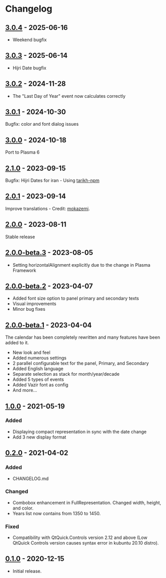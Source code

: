# Changelog

## [3.0.4] - 2025-06-16
- Weekend bugfix

## [3.0.3] - 2025-06-14
- Hijri Date bugfix

## [3.0.2] - 2024-11-28
- The "Last Day of Year" event now calculates correctly

## [3.0.1] - 2024-10-30
Bugfix: color and font dialog issues

## [3.0.0] - 2024-10-18
Port to Plasma 6

## [2.1.0] - 2023-09-15
Bugfix: Hijri Dates for iran - Using [tarikh-npm](https://github.com/SCR-IR/tarikh-npm)

## [2.0.1] - 2023-09-14
Improve translations - Credit: [mokazemi](https://github.com/mokazemi).

## [2.0.0] - 2023-08-11
Stable release

## [2.0.0-beta.3] - 2023-08-05
- Setting horizontalAlignment explicitly due to the change in Plasma Framework

## [2.0.0-beta.2] - 2023-04-07
- Added font size option to panel primary and secondary texts
- Visual improvements
- Minor bug fixes

## [2.0.0-beta.1] - 2023-04-04
The calendar has been completely rewritten and many features have been added to it.
- New look and feel 
- Added numerous settings 
- 2 parallel configurable text for the panel, Primary, and Secondary
- Added English language
- Separate selection as stack for month/year/decade
- Added 5 types of events
- Added Vazir font as config
- And more...

## [1.0.0] - 2021-05-19
### Added
- Displaying compact representation in sync with the date change
- Add 3 new display format

## [0.2.0] - 2021-04-02
### Added
- CHANGELOG.md

### Changed
- Combobox enhancement in FullRepresentation. Changed width, height, and color.
- Years list now contains from 1350 to 1450.

### Fixed
- Compatibility with QtQuick.Controls version 2.12 and above (Low QtQuick Controls version causes syntax error in kubuntu 20.10 distro).

## [0.1.0] - 2020-12-15
- Initial release.

[3.0.4]: https://github.com/amirnajaffi/shamsi-calendar-plasmoid/releases/tag/3.0.4
[3.0.3]: https://github.com/amirnajaffi/shamsi-calendar-plasmoid/releases/tag/3.0.3
[3.0.2]: https://github.com/amirnajaffi/shamsi-calendar-plasmoid/releases/tag/3.0.2
[3.0.1]: https://github.com/amirnajaffi/shamsi-calendar-plasmoid/releases/tag/3.0.1
[3.0.0]: https://github.com/amirnajaffi/shamsi-calendar-plasmoid/releases/tag/3.0.0
[2.1.0]: https://github.com/amirnajaffi/shamsi-calendar-plasmoid/releases/tag/2.1.0
[2.0.1]: https://github.com/amirnajaffi/shamsi-calendar-plasmoid/releases/tag/2.0.1
[2.0.0]: https://github.com/amirnajaffi/shamsi-calendar-plasmoid/releases/tag/2.0.0
[2.0.0-beta.3]: https://github.com/amirnajaffi/shamsi-calendar-plasmoid/releases/tag/2.0.0-beta.3
[2.0.0-beta.2]: https://github.com/amirnajaffi/shamsi-calendar-plasmoid/releases/tag/2.0.0-beta.2
[2.0.0-beta.1]: https://github.com/amirnajaffi/shamsi-calendar-plasmoid/releases/tag/2.0.0-beta.1
[1.0.0]: https://github.com/amirnajaffi/shamsi-calendar-plasmoid/releases/tag/1.0.0
[0.2.0]: https://github.com/amirnajaffi/shamsi-calendar-plasmoid/releases/tag/0.2.0
[0.1.0]: https://github.com/amirnajaffi/shamsi-calendar-plasmoid/releases/tag/v0.1.0
